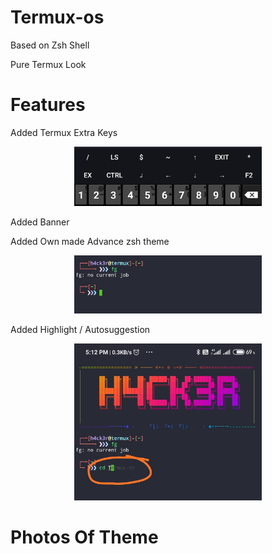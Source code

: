 # Termux-os

Based on Zsh Shell

Pure Termux Look

# Features

Added Termux Extra Keys

<p align="center">
  <img src="IMG_20200916_172012.jpg" width="300" hight="220">
</p>


Added Banner 

Added Own made Advance zsh theme
<p align="center">
  <img src="IMG_20200916_172027.jpg" width="300" hight="220">
</p>

Added Highlight / Autosuggestion

<p align="center">
  <img src="IMG_20200916_173046.jpg" width="300" hight="220">
</p>

# Photos Of Theme


